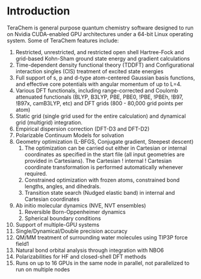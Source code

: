# Introduction

TeraChem is general purpose quantum chemistry software designed to run on Nvidia CUDA-enabled GPU architectures under a 64-bit Linux operating system. Some of TeraChem features include:

1. Restricted, unrestricted, and restricted open shell Hartree-Fock and grid-based Kohn-Sham ground state energy and gradient calculations
2. Time-dependent density functional theory (TDDFT) and Configurational interaction singles (CIS) treatment of excited state energies
3. Full support of s, p and d-type atom-centered Gaussian basis functions, and effective core potentials with angular momentum of up to L=4.
4. Various DFT functionals, including range-corrected and Coulomb attenuated functionals (BLYP, B3LYP, PBE, PBE0, !PBE, !PBEh, !B97, !B97x, camB3LYP, etc) and DFT grids (800 - 80,000 grid points per atom)
5. Static grid (single grid used for the entire calculation) and dynamical grid (multigrid) integration.
6. Empirical dispersion correction (DFT-D3 and DFT-D2)
7. Polarizable Continuum Models for solvation
8. Geometry optimization (L-BFGS, Conjugate gradient, Steepest descent)
   1. The optimization can be carried out either in Cartesian or internal coordinates as specified in the start file (all input geometries are provided in Cartesians). The Cartesian ! internal ! Cartesian coordinate transformation is performed automatically whenever required.
   2. Constrained optimization with frozen atoms, constrained bond lengths, angles, and dihedrals.
   3. Transition state search (Nudged elastic band) in internal and Cartesian coordinates
9. Ab initio molecular dynamics (NVE, NVT ensembles)
   1. Reversible Born-Oppenheimer dynamics
   2. Spherical boundary conditions
10. Support of multiple-GPU systems
11. Single/Dynamical/Double precision accuracy
12. QM/MM treatment of surrounding water molecules using TIP3P force field1
13. Natural bond orbital analysis through integration with NBO6
14. Polarizabilities for HF and closed-shell DFT methods
15. Runs on up to 16 GPUs in the same node in parallel, not parallelized to run on multiple nodes
